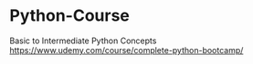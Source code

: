 # Python-Course
Basic to Intermediate Python Concepts
https://www.udemy.com/course/complete-python-bootcamp/

